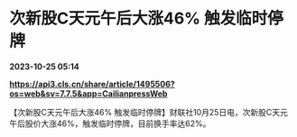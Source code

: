 # 次新股C天元午后大涨46% 触发临时停牌

**2023-10-25 05:14**

**https://api3.cls.cn/share/article/1495506?os=web&sv=7.7.5&app=CailianpressWeb**

【次新股C天元午后大涨46% 触发临时停牌】财联社10月25日电，次新股C天元午后股价大涨46%，触发临时停牌，目前换手率达62%。